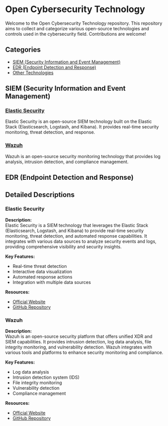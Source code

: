 # Open Cybersecurity Technology

Welcome to the Open Cybersecurity Technology repository. This repository aims to collect and categorize various open-source technologies and controls used in the cybersecurity field. Contributions are welcome!

## Categories

- [SIEM (Security Information and Event Management)](#siem-security-information-and-event-management)
- [EDR (Endpoint Detection and Response)](#edr-endpoint-detection-and-response)
- [Other Technologies](#other-technologies)

## SIEM (Security Information and Event Management)

### [Elastic Security](#elastic-security)
Elastic Security is an open-source SIEM technology built on the Elastic Stack (Elasticsearch, Logstash, and Kibana). It provides real-time security monitoring, threat detection, and response.

### [Wazuh](#wazuh)
Wazuh is an open-source security monitoring technology that provides log analysis, intrusion detection, and compliance management.

## EDR (Endpoint Detection and Response)



## Detailed Descriptions

### Elastic Security

**Description:**  
Elastic Security is a SIEM technology that leverages the Elastic Stack (Elasticsearch, Logstash, and Kibana) to provide real-time security monitoring, threat detection, and automated response capabilities. It integrates with various data sources to analyze security events and logs, providing comprehensive visibility and security insights.

**Key Features:**
- Real-time threat detection
- Interactive data visualization
- Automated response actions
- Integration with multiple data sources

**Resources:**
- [Official Website](https://www.elastic.co/security)
- [GitHub Repository](https://github.com/elastic/siem-team)

### Wazuh

**Description:**  
Wazuh is an open-source security platform that offers unified XDR and SIEM capabilities. It provides intrusion detection, log data analysis, file integrity monitoring, and vulnerability detection. Wazuh integrates with various tools and platforms to enhance security monitoring and compliance.

**Key Features:**
- Log data analysis
- Intrusion detection system (IDS)
- File integrity monitoring
- Vulnerability detection
- Compliance management

**Resources:**
- [Official Website](https://wazuh.com/)
- [GitHub Repository](https://github.com/wazuh/wazuh)

###
